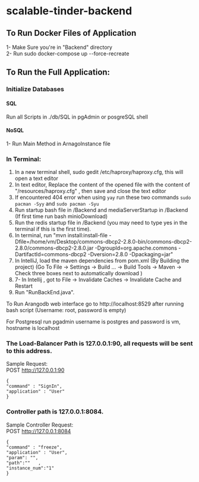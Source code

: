 # scalable-tinder-backend
## To Run Docker Files of Application


1- Make Sure you're in "Backend" directory  
2- Run sudo docker-compose up --force-recreate
## To Run the Full Application:


###  Initialize Databases
#### SQL
Run all Scripts in ./db/SQL in pgAdmin or posgreSQL shell
#### NoSQL
1- Run Main Method in ArnagoInstance file


### In Terminal:
1. In a new terminal shell, sudo gedit /etc/haproxy/haproxy.cfg, this will open a text editor 
2. In text editor, Replace the content of the opened file with the content of "/resources/haproxy.cfg" , then save and close the text editor 
3. If encountered 404 error when using ```yay``` run these two commands ```sudo pacman -Syy``` and ```sudo pacman -Syu``` 
4. Run startup bash file in /Backend and mediaServerStartup in /Backend (If first time run bash minioDownload)
5. Run the redis startup file in /Backend (you may need to type yes in the terminal if this is the first time).
6. In terminal, run "mvn install:install-file -Dfile=/home/vm/Desktop/commons-dbcp2-2.8.0-bin/commons-dbcp2-2.8.0/commons-dbcp2-2.8.0.jar -DgroupId=org.apache.commons -DartifactId=commons-dbcp2 -Dversion=2.8.0 -Dpackaging=jar"
7. In IntelliJ, load the maven dependencies from pom.xml (By Building the project) (Go To File -> Settings -> Build ... -> Build Tools -> Maven -> Check three boxes next to automatically download )
8. 7- In Intellij , got to File -> Invalidate Caches -> Invalidate Cache and Restart
9. Run "RunBackEnd.java".  


To Run Arangodb web interface go to http://localhost:8529 after running bash script (Username: root, password is empty)

For Postgresql run pgadmin username is postgres and password is vm, hostname is localhost


### The Load-Balancer Path is 127.0.0.1:90, all requests will be sent to this address.  

Sample Request:   
POST http://127.0.0.1:90
```
{  
"command" : "SignIn",  
"application" : "User"  
}
```

### Controller path is 127.0.0.1:8084.  

Sample Controller Request:  
POST http://127.0.0.1:8084
```
{  
"command" : "freeze",  
"application" : "User",  
"param": "",  
"path":""   ,
"instance_num":"1"  
}  
```
